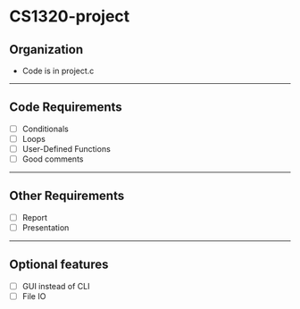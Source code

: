 # CS1320-project

## Organization

- Code is in project.c

---

## Code Requirements

- [ ] Conditionals
- [ ] Loops
- [ ] User-Defined Functions
- [ ] Good comments

---

## Other Requirements

- [ ] Report
- [ ] Presentation

---

## Optional features

- [ ] GUI instead of CLI 
- [ ] File IO
